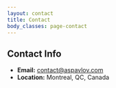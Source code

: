 ```yaml
---
layout: contact
title: Contact
body_classes: page-contact
---
```


## Contact Info

- **Email:** <a href="contact@aspavlov.com">contact@aspavlov.com</a>
- **Location:** Montreal, QC, Canada
